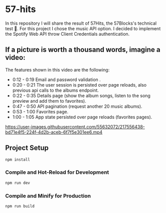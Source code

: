 # 57-hits

In this repository I will share the result of 57Hits, the 57Blocks's technical test 🚀.
For this project I chose the music API option. I decided to implement the Spotify Web API throw Client Credentials authentication. 

## If a picture is worth a thousand words, imagine a video:
The features shown in this video are the following:

- 0:12 - 0:19 Email and password validation .
- 0:20 - 0:21 The user session is persisted over page reloads, also previous api calls to the albums endpoint.
- 0:22 - 0:35 Details page (show the album songs, listen to the song preview and add them to favorites).
- 0:47 - 0:50 API pagination (request another 20 music albums).
- 0:53 - 1:00 Favorites page.
- 1:00 - 1:05 App state persisted over page reloads (favorites pages). 

https://user-images.githubusercontent.com/55632072/217556438-bd71e4f5-224f-4d2b-aceb-6f7f5e301ee6.mp4


## Project Setup

```sh
npm install
```

### Compile and Hot-Reload for Development

```sh
npm run dev
```

### Compile and Minify for Production

```sh
npm run build
```
